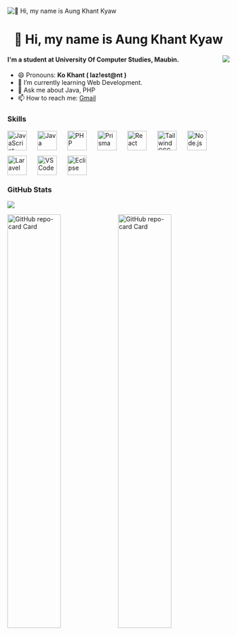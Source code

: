 ![👋 Hi, my name is Aung Khant Kyaw](https://user-images.githubusercontent.com/10498744/210012254-234538ff-d198-48aa-8964-37e6fd45d227.gif)

<div id="toc">
  <ul align="center" style="list-style: none">
    <summary>
      <h1>
        👋 Hi, my name is Aung Khant Kyaw
      </h1>
    </summary>
  </ul>
</div>

<a>
  <img src="https://github-readme-stats.vercel.app/api?username=aung-khantkyaw&theme=react" align="right" />
</a>

#### I'm a student at University Of Computer Studies, Maubin.
- 😄 Pronouns: **Ko Khant ( laz!est@nt )** 
- 🌱 I’m currently learning Web Development. 
- 💬 Ask me about Java, PHP 
- 📫 How to reach me: [Gmail](aungkhantkyaw.tech@gmail.com)

 **<h3 align="left">Skills</h3>**

<div style="display: flex; flex-wrap: wrap; gap: 12px; justify-content: left;"><img src="https://skillicons.dev/icons?i=javascript" height="44" alt="JavaScript" style="margin-right: 12px"> <img src="https://skillicons.dev/icons?i=java" height="44" alt="Java" style="margin-right: 12px"> <img src="https://skillicons.dev/icons?i=php" height="44" alt="PHP" style="margin-right: 12px"> <img src="https://skillicons.dev/icons?i=prisma" height="44" alt="Prisma" style="margin-right: 12px"> <img src="https://skillicons.dev/icons?i=react" height="44" alt="React" style="margin-right: 12px"> <img src="https://skillicons.dev/icons?i=tailwind" height="44" alt="Tailwind CSS" style="margin-right: 12px"> <img src="https://skillicons.dev/icons?i=nodejs" height="44" alt="Node.js" style="margin-right: 12px"> <img src="https://skillicons.dev/icons?i=laravel" height="44" alt="Laravel" style="margin-right: 12px"> <img src="https://skillicons.dev/icons?i=vscode" height="44" alt="VSCode" style="margin-right: 12px"> <img src="https://skillicons.dev/icons?i=eclipse" height="44" alt="Eclipse" style="margin-right: 12px"></div>

 **<h3 align="left">GitHub Stats</h3>**
![](https://github-readme-streak-stats.herokuapp.com/?user=aung-khantkyaw&card_width=1000&theme=react)
<p align="left">
  <img width="49%" src="https://github-readme-stats.vercel.app/api/pin/?username=aung-khantkyaw&repo=social-network-platform&show_owner=false&theme=react" alt="GitHub repo-card Card" />
  <img width="49%" src="https://github-readme-stats.vercel.app/api/pin/?username=aung-khantkyaw&repo=digital-library-system&theme=react&cache_seconds=1800&border_radius=4&show_owner=false" alt="GitHub repo-card Card" />
</p>

